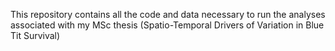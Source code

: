 This repository contains all the code and data necessary to run the analyses associated with my MSc thesis (Spatio-Temporal Drivers of Variation in Blue Tit Survival)

